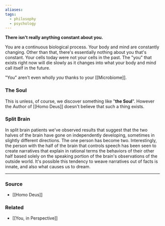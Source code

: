 ```yaml
---
aliases: 
tags:
  - philosophy
  - psychology
---
```

**There isn't really anything constant about you.**

You are a continuous biological process. Your body and mind are constantly changing. Other than that, there's essentially nothing about you that's constant. Your cells today were not your cells in the past. The "you" that exists right now will die slowly as it changes into what your body and mind call itself in the future.

"You" aren't even wholly *you* thanks to your [[Microbiome]].
### The Soul
This is unless, of course, we discover something like "**the Soul**". However the Author of [[Homo Deus]] doesn't believe that such a thing exists.

### Split Brain
In split brain patients we've observed results that suggest that the two halves of the brain have gone on independently developing, sometimes in slightly different directions. The one person has become two. Interestingly, the person with the half of the brain that controls speech has been seen to create narratives that explain in rational terms the behaviors of their other half based solely on the speaking portion of the brain's observations of the outside world. It's possible this tendency to weave narratives out of facts is innate, and also what causes us to dream.

---

### Source
- [[Homo Deus]]

### Related
- [[You, in Perspective]]